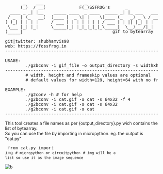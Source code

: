<pre>
       _    ___                _
      (_)  / __)             F(_)SSFROG's      _
  ____ _ _| |__    _____ ____  _ ____  _____ _| |_ ___   ____
 / _  | (_   __)  (____ |  _ \| |    \(____ (_   _) _ \ / ___)
( (_| | | | |     / ___ | | | | | | | / ___ | | || |_| | |
 \___ |_| |_|     \_____|_| |_|_|_|_|_\_____|  \__)___/|_|
(_____|                                   gif to bytearray

git|twitter: shubhamvis98
web: https://fossfrog.in
-------------------------------------------------------------------------------

USAGE:
        ./g2bconv -i gif_file -o output_directory -s widthxheight -f frameskip
-------------------------------------------------------------------------------
        # width, height and frameskip values are optional
        # default values for width=128, height=64 with no frameskip

EXAMPLE:
        ./g2conv -h # for help
        ./g2bconv -i cat.gif -o cat -s 64x32 -f 4
        ./g2bconv -i cat.gif -o cat -s 64x32
        ./g2bconv -i cat.gif -o cat
-------------------------------------------------------------------------------
</pre>

This tool creates a file names as per {output_directory}.py wich contains the list of bytearray.<br>So you can use the file by importing in micropython. eg. the output is "cat.py"
<br><pre>
from cat.py import img
<code># micropython or circuitpython</code>
<code># img will be a list so use it as the image sequence</code>
</pre>


![b](https://user-images.githubusercontent.com/43336210/189738647-ef7e2b04-4076-46e7-83b0-8f0452081069.gif)
